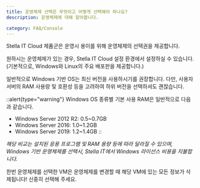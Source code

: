 ```yaml
---
title: 운영체제 선택은 무엇이고 어떻게 선택해야 하나요?
description: 운영체제에 대해 알아봅니다.

category: FAQ/Console
---
```


Stella IT Cloud 제품군은 운영시 용이를 위해 운영체제의 선택권을 제공합니다.  
  
원하시는 운영체제가 있는 경우, Stella IT Cloud 설정 환경에서 설정하실 수 있습니다. (기본적으로, Windows와 Linux의 주요 배포판을 제공합니다.)  
  
일반적으로 Windows 기반 OS는 최신 버전을 사용하시기를 권장합니다. 다만, 사용자 서버의 RAM 사용량 및 호환성 등을 고려하여 하위 버전을 선택하셔도 괜찮습니다.

::alert{type="warning"}
Windows OS 종류별 기본 사용 RAM은 일반적으로 다음과 같습니다.

* Windows Server 2012 R2: 0.5~0.7GB
* Windows Server 2016: 1.0~1.2GB
* Windows Server 2019: 1.2~1.4GB
::

*해당 비교는 설치된 응용 프로그램 및 RAM 용량 등에 따라 달라질 수 있으며, Windows 기반 운영체제를 선택시, Stella IT에서 Windows 라이선스 비용을 지불합니다.*

<alert type="warning">
한번 운영체제를 선택한 VM은 운영체제를 변경할 때 해당 VM에 있는 모든 정보가 삭제됩니다! 신중히 선택해 주세요.
</alert>
